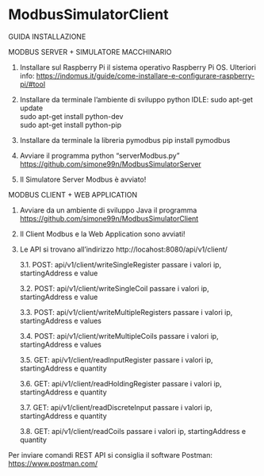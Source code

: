 # ModbusSimulatorClient

GUIDA INSTALLAZIONE

MODBUS SERVER + SIMULATORE MACCHINARIO
1.	Installare sul Raspberry Pi il sistema operativo Raspberry Pi OS.
Ulteriori info: https://indomus.it/guide/come-installare-e-configurare-raspberry-pi/#tool

2.	Installare da terminale l’ambiente di sviluppo python IDLE:
sudo apt-get update  
sudo apt-get install python-dev  
sudo apt-get install python-pip  

3.	Installare da terminale la libreria pymodbus
pip install pymodbus

4.	Avviare il programma python “serverModbus.py” https://github.com/simone99n/ModbusSimulatorServer

5.	Il Simulatore Server Modbus è avviato!

MODBUS CLIENT + WEB APPLICATION
1.	Avviare da un ambiente di sviluppo Java il programma https://github.com/simone99n/ModbusSimulatorClient

2.	Il Client Modbus e la Web Application sono avviati!

3.	Le  API si trovano all’indirizzo http://locahost:8080/api/v1/client/

      3.1.	POST: api/v1/client/writeSingleRegister passare i valori ip, startingAddress e value

      3.2.	POST: api/v1/client/writeSingleCoil passare i valori ip, startingAddress e value

      3.3.	POST: api/v1/client/writeMultipleRegisters passare i valori ip, startingAddress e values

      3.4.	POST: api/v1/client/writeMultipleCoils passare i valori ip, startingAddress e values

      3.5.	GET:   api/v1/client/readInputRegister passare i valori  ip, startingAddress e quantity

      3.6.	GET:   api/v1/client/readHoldingRegister passare i valori  ip, startingAddress e quantity

      3.7.	GET:   api/v1/client/readDiscreteInput passare i valori  ip, startingAddress e quantity

      3.8.	GET:   api/v1/client/readCoils passare i valori  ip, startingAddress e quantity



Per inviare comandi REST API si consiglia il software Postman: https://www.postman.com/
